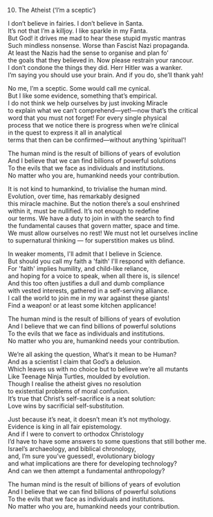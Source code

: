   
10. The Atheist (‘I’m a sceptic’)  
  
I don’t believe in fairies. I don’t believe in Santa.  
It’s not that I’m a killjoy. I like sparkle in my Fanta.  
But God! it drives me mad to hear these stupid mystic mantras  
Such mindless nonsense. Worse than Fascist Nazi propaganda.  
At least the Nazis had the sense to organise and plan fo’  
the goals that they believed in. Now please restrain your rancour.  
I don’t condone the things they did. Herr Hitler was a wanker.  
I’m saying you should use your brain. And if you do, she’ll thank yah!  
  
No me, I’m a sceptic. Some would call me cynical.  
But I like some evidence, something that’s empirical.  
I do not think we help ourselves by just invoking Miracle  
to explain what we can’t comprehend—yet!—now that’s the critical  
word that you must not forget! For every single physical  
process that we notice there is progress when we’re clinical  
in the quest to express it all in analytical  
terms that then can be confirmed—without anything ‘spiritual’!  
  
The human mind is the result of billions of years of evolution  
And I believe that we can find billions of powerful solutions  
To the evils that we face as individuals and institutions.  
No matter who you are, humankind needs your contribution.  
  
It is not kind to humankind, to trivialise the human mind.  
Evolution, over time, has remarkably designed  
this miracle machine. But the notion there’s a soul enshrined  
within it, must be nullified. It’s not enough to redefine  
our terms. We have a duty to join in with the search to find  
the fundamental causes that govern matter, space and time.  
We must allow ourselves no rest! We must not let ourselves incline  
to supernatural thinking — for superstition makes us blind.  
  
In weaker moments, I'll admit that I believe in Science.  
But should you call my faith a 'faith' I'll respond with defiance.  
For 'faith' implies humility, and child-like reliance,  
and hoping for a voice to speak, when all there is, is silence!  
And this too often justifies a dull and dumb compliance  
with vested interests, gathered in a self-serving alliance.  
I call the world to join me in my war against these giants!  
Find a weapon! or at least some kitchen applicance!  
  
The human mind is the result of billions of years of evolution  
And I believe that we can find billions of powerful solutions  
To the evils that we face as individuals and institutions.  
No matter who you are, humankind needs your contribution.  
  
  
We’re all asking the question, What‘s it mean to be Human?  
And as a scientist I claim that God’s a delusion.  
Which leaves us with no choice but to believe we’re all mutants  
Like Teenage Ninja Turtles, moulded by evolution.  
Though I realise the atheist gives no resolution  
to existential problems of moral confusion.  
It’s true that Christ’s self-sacrifice is a neat solution:  
Love wins by sacrificial self-substitution.  
  
Just because it’s neat, it doesn’t mean it’s not mythology.  
Evidence is king in all fair epistemology.  
And if I were to convert to orthodox Christology  
I’d have to have some answers to some questions that still bother me.  
Israel’s archaeology, and biblical chronology,  
and, I’m sure you’ve guessed!, evolutionary biology  
and what implications are there for developing technology?  
And can we then attempt a fundamental anthropology?  
  
The human mind is the result of billions of years of evolution  
And I believe that we can find billions of powerful solutions  
To the evils that we face as individuals and institutions.  
No matter who you are, humankind needs your contribution.  
  
